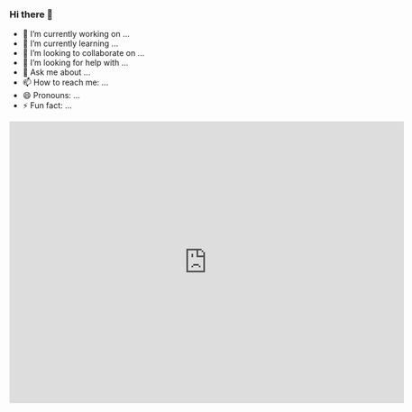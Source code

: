### Hi there 👋

- 🔭 I’m currently working on ...
- 🌱 I’m currently learning ...
- 👯 I’m looking to collaborate on ...
- 🤔 I’m looking for help with ...
- 💬 Ask me about ...
- 📫 How to reach me: ...
- 😄 Pronouns: ...
- ⚡ Fun fact: ...

<iframe src="https://skydrive.live.com/embed?cid=8B504C1595CD3973&amp;resid=8B504C1595CD3973%2126382&amp;authkey=AJzDcN30q6g4W0Y&amp;em=2" width="700px" height="500px" frameborder="0" scrolling="no"> </iframe>

